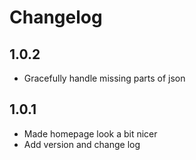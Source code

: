 # Changelog

## 1.0.2

- Gracefully handle missing parts of json

## 1.0.1

- Made homepage look a bit nicer
- Add version and change log